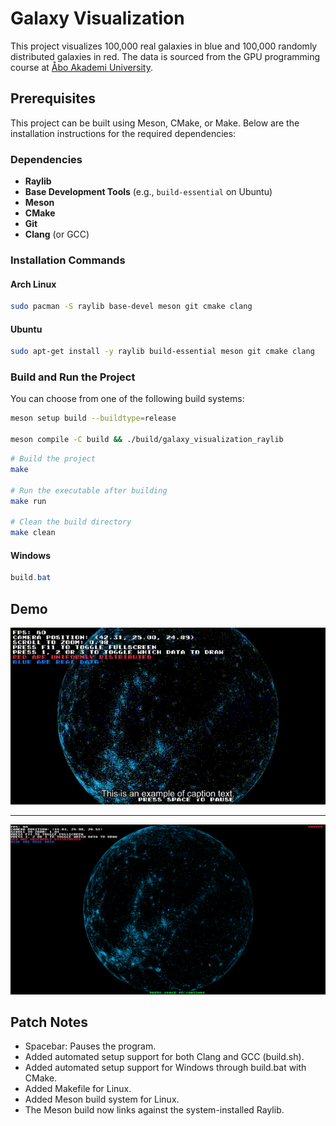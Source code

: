 # Galaxy Visualization

This project visualizes 100,000 real galaxies in blue and 100,000 randomly distributed galaxies in red. The data is sourced from the GPU programming course at [Åbo Akademi University](https://studiehandboken.abo.fi/sv/kurs/IT00CG19/19162?period=2024-2027).

## Prerequisites

This project can be built using Meson, CMake, or Make. Below are the installation instructions for the required dependencies:

### Dependencies

- **Raylib**
- **Base Development Tools** (e.g., `build-essential` on Ubuntu)
- **Meson**
- **CMake**
- **Git**
- **Clang** (or GCC)

### Installation Commands

#### Arch Linux

```bash
sudo pacman -S raylib base-devel meson git cmake clang
```

#### Ubuntu

```bash
sudo apt-get install -y raylib build-essential meson git cmake clang
```

### Build and Run the Project

You can choose from one of the following build systems:

```bash
meson setup build --buildtype=release

meson compile -C build && ./build/galaxy_visualization_raylib
```

```bash
# Build the project
make

# Run the executable after building
make run

# Clean the build directory
make clean
```

#### Windows

```powershell
build.bat
```


##  Demo

![demo](demo.gif "demo.gif")

---

![screen](screenshot.png "screenshot.png")

## Patch Notes

- Spacebar: Pauses the program.
- Added automated setup support for both Clang and GCC (build.sh).
- Added automated setup support for Windows through build.bat with CMake.
- Added Makefile for Linux.
- Added Meson build system for Linux.
- The Meson build now links against the system-installed Raylib.
